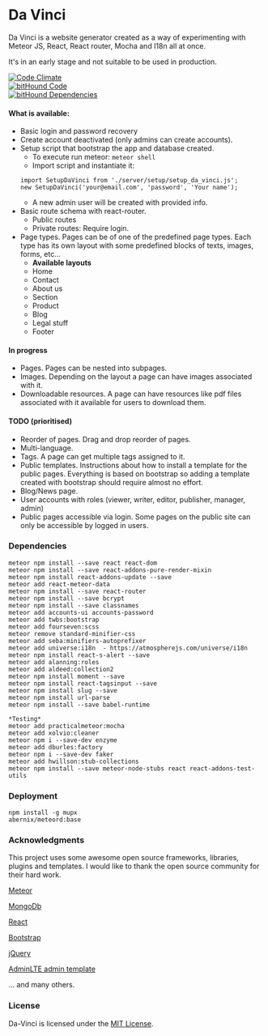 # Da Vinci
Da Vinci is a website generator created as a way of experimenting with Meteor JS, React, React router, Mocha and I18n all at once.

It's in an early stage and not suitable to be used in production.

[![Code Climate](https://codeclimate.com/github/jorgegorka/da-vinci/badges/gpa.svg)](https://codeclimate.com/github/jorgegorka/da-vinci)  
[![bitHound Code](https://www.bithound.io/github/jorgegorka/da-vinci/badges/code.svg)](https://www.bithound.io/github/jorgegorka/da-vinci)  
[![bitHound Dependencies](https://www.bithound.io/github/jorgegorka/da-vinci/badges/dependencies.svg)](https://www.bithound.io/github/jorgegorka/da-vinci/master/dependencies/npm)

#### What is available:

* Basic login and password recovery
* Create account deactivated (only admins can create accounts).
* Setup script that bootstrap the app and database created.
  * To execute run meteor:
      `meteor shell`
  * Import script and instantiate it:
  ```
  import SetupDaVinci from './server/setup/setup_da_vinci.js';
  new SetupDaVinci('your@email.com', 'password', 'Your name');
  ```
  * A new admin user will be created with provided info.
* Basic route schema with react-router.
  * Public routes
  * Private routes: Require login.
* Page types. Pages can be of one of the predefined page types. Each type has its own layout with some predefined blocks of texts, images, forms, etc...
  * **Available layouts**
  * Home
  * Contact
  * About us
  * Section
  * Product
  * Blog
  * Legal stuff
  * Footer

#### In progress

* Pages. Pages can be nested into subpages.
* Images. Depending on the layout a page can have images associated with it.
* Downloadable resources.  A page can have resources like pdf files associated with it available for users to download them.


#### TODO (prioritised)

* Reorder of pages. Drag and drop reorder of pages.
* Multi-language.
* Tags. A page can get multiple tags assigned to it.
* Public templates. Instructions about how to install a template for the public pages.  Everything is based on bootstrap so adding a template created with bootstrap should require almost no effort.
* Blog/News page.
* User accounts with roles (viewer, writer, editor, publisher, manager, admin)
* Public pages accessible via login. Some pages on the public site can only be accessible by logged in users.

### Dependencies
    meteor npm install --save react react-dom
    meteor npm install --save react-addons-pure-render-mixin
    meteor npm install react-addons-update --save
    meteor add react-meteor-data
    meteor npm install --save react-router
    meteor npm install --save bcrypt
    meteor npm install --save classnames
    meteor add accounts-ui accounts-password
    meteor add twbs:bootstrap
    meteor add fourseven:scss
    meteor remove standard-minifier-css
    meteor add seba:minifiers-autoprefixer
    meteor add universe:i18n  - https://atmospherejs.com/universe/i18n
    meteor npm install react-s-alert --save
    meteor add alanning:roles
    meteor add aldeed:collection2
    meteor npm install moment --save
    meteor npm install react-tagsinput --save
    meteor npm install slug --save
    meteor npm install url-parse
    meteor npm install --save babel-runtime

    *Testing*
    meteor add practicalmeteor:mocha
    meteor add xolvio:cleaner
    meteor npm i --save-dev enzyme
    meteor add dburles:factory
    meteor npm i --save-dev faker
    meteor add hwillson:stub-collections
    meteor npm install --save meteor-node-stubs react react-addons-test-utils

### Deployment

    npm install -g mupx
    abernix/meteord:base

### Acknowledgments

This project uses some awesome open source frameworks, libraries, plugins and templates.  I would like to thank the open source community for their hard work.

[Meteor](https://www.meteor.com)

[MongoDb](https://www.mongodb.com)

[React](https://facebook.github.io/react/)

[Bootstrap](http://getbootstrap.com/)

[jQuery](https://jquery.com/)

[AdminLTE admin template](https://almsaeedstudio.com/themes/AdminLTE/index2.html)

... and many others.

### License

Da-Vinci is licensed under the [MIT License](http://opensource.org/licenses/MIT).
